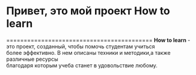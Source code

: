 # Привет, это мой проект **How to learn**
==========================================
**How to learn** - это проект, созданный, чтобы помочь студентам учиться  
более эффективно. В нем описаны техники и методики,а также различные ресурсы  
благодаря которым учеба станет в удовольствие любому.